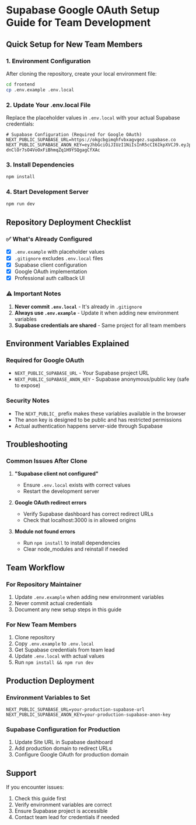 # Supabase Google OAuth Setup Guide for Team Development

## Quick Setup for New Team Members

### 1. Environment Configuration
After cloning the repository, create your local environment file:

```bash
cd frontend
cp .env.example .env.local
```

### 2. Update Your .env.local File
Replace the placeholder values in `.env.local` with your actual Supabase credentials:

```env
# Supabase Configuration (Required for Google OAuth)
NEXT_PUBLIC_SUPABASE_URL=https://okgcbgimqhfvbxagvgez.supabase.co
NEXT_PUBLIC_SUPABASE_ANON_KEY=eyJhbGciOiJIUzI1NiIsInR5cCI6IkpXVCJ9.eyJpc3MiOiJzdXBhYmFzZSIsInJlZiI6Im9rZ2NiZ2ltcWhmdmJ4YWd2Z2V6Iiwicm9sZSI6ImFub24iLCJpYXQiOjE3NTY5NTMyNTQsImV4cCI6MjA3MjUyOTI1NH0.4LrZfM-dnClOr7sO4VoOxFiBhmqZq1H9YSQgagCfXAc
```

### 3. Install Dependencies
```bash
npm install
```

### 4. Start Development Server
```bash
npm run dev
```

## Repository Deployment Checklist

### ✅ What's Already Configured
- [x] `.env.example` with placeholder values
- [x] `.gitignore` excludes `.env.local` files
- [x] Supabase client configuration
- [x] Google OAuth implementation
- [x] Professional auth callback UI

### ⚠️ Important Notes
1. **Never commit `.env.local`** - It's already in `.gitignore`
2. **Always use `.env.example`** - Update it when adding new environment variables
3. **Supabase credentials are shared** - Same project for all team members

## Environment Variables Explained

### Required for Google OAuth
- `NEXT_PUBLIC_SUPABASE_URL` - Your Supabase project URL
- `NEXT_PUBLIC_SUPABASE_ANON_KEY` - Supabase anonymous/public key (safe to expose)

### Security Notes
- The `NEXT_PUBLIC_` prefix makes these variables available in the browser
- The anon key is designed to be public and has restricted permissions
- Actual authentication happens server-side through Supabase

## Troubleshooting

### Common Issues After Clone
1. **"Supabase client not configured"**
   - Ensure `.env.local` exists with correct values
   - Restart the development server

2. **Google OAuth redirect errors**
   - Verify Supabase dashboard has correct redirect URLs
   - Check that localhost:3000 is in allowed origins

3. **Module not found errors**
   - Run `npm install` to install dependencies
   - Clear node_modules and reinstall if needed

## Team Workflow

### For Repository Maintainer
1. Update `.env.example` when adding new environment variables
2. Never commit actual credentials
3. Document any new setup steps in this guide

### For New Team Members
1. Clone repository
2. Copy `.env.example` to `.env.local`
3. Get Supabase credentials from team lead
4. Update `.env.local` with actual values
5. Run `npm install && npm run dev`

## Production Deployment

### Environment Variables to Set
```env
NEXT_PUBLIC_SUPABASE_URL=your-production-supabase-url
NEXT_PUBLIC_SUPABASE_ANON_KEY=your-production-supabase-anon-key
```

### Supabase Configuration for Production
1. Update Site URL in Supabase dashboard
2. Add production domain to redirect URLs
3. Configure Google OAuth for production domain

## Support
If you encounter issues:
1. Check this guide first
2. Verify environment variables are correct
3. Ensure Supabase project is accessible
4. Contact team lead for credentials if needed
